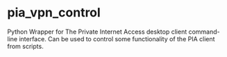 # pia_vpn_control
Python Wrapper for The Private Internet Access desktop client command-line interface. Can be used to control some functionality of the PIA client from scripts.
